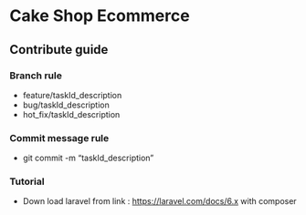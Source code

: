 # Cake Shop Ecommerce

## Contribute guide

### Branch rule

- feature/taskId_description
- bug/taskId_description
- hot_fix/taskId_description

### Commit message rule

- git commit -m “taskId_description”

### Tutorial 

- Down load laravel from link : https://laravel.com/docs/6.x  with composer


